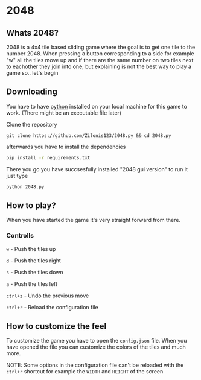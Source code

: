 # 2048
## Whats 2048?
2048 is a 4x4 tile based sliding game where the goal is to get one tile to the number 2048. When pressing a button corresponding to a side for example "w" all the tiles move up and if there are the same number on two tiles next to eachother they join into one, but explaining is not the best way to play a game so.. let's begin

## Downloading
You have to have [python](https://python.org) installed on your local machine for this game to work. (There might be an executable file later)

Clone the repository
```git
git clone https://github.com/Zilonis123/2048.py && cd 2048.py
```
afterwards you have to install the dependencies
```sh
pip install -r requirements.txt
```
There you go you have succsesfully installed "2048 gui version"
to run it just type
```sh
python 2048.py
```
## How to play?
When you have started the game it's very straight forward from there.
### Controlls
`w` - Push the tiles up

`d` - Push the tiles right

`s` - Push the tiles down

`a` - Push the tiles left

`ctrl+z` - Undo the previous move

`ctrl+r` - Reload the configuration file
## How to customize the feel
To customize the game you have to open the `config.json` file.
When you have opened the file you can customize the colors of the tiles and much more.

NOTE: Some options in the configuration file can't be reloaded with the `ctrl+r` shortcut for example the `WIDTH` and `HEIGHT` of the screen